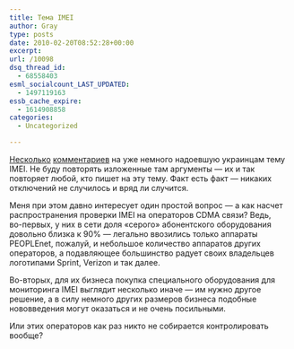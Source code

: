```yaml
---
title: Тема IMEI
author: Gray
type: posts
date: 2010-02-20T08:52:28+00:00
excerpt:
url: /10098
dsq_thread_id:
  - 68558403
esml_socialcount_LAST_UPDATED:
  - 1497119163
essb_cache_expire:
  - 1614908858
categories:
  - Uncategorized

---
```








<a href="http://www.focus.ua/opinion/99893" target="_blank">Несколько</a> <a href="http://totaltelecom.livejournal.com/168639.html" target="_blank">комментариев</a> на уже немного надоевшую украинцам тему IMEI. Не буду повторять изложенные там аргументы — их и так повторяет любой, кто пишет на эту тему. Факт есть факт — никаких отключений не случилось и вряд ли случится.

Меня при этом давно интересует один простой вопрос — а как насчет распространения проверки IMEI на операторов CDMA связи? Ведь, <nobr>во-первых</nobr>, у них в сети доля «серого» абонентского оборудования довольно близка к 90% — легально ввозились только аппараты PEOPLEnet, пожалуй, и небольшое количество аппаратов других операторов, а подавляющее большинство радует своих владельцев логотипами Sprint, Verizon и так далее.

<nobr>Во-вторых</nobr>, для их бизнеса покупка специального оборудования для мониторинга IMEI выглядит несколько иначе — им нужно другое решение, а в силу немного других размеров бизнеса подобные нововведения могут оказаться и не очень посильными.

Или этих операторов как раз никто не собирается контролировать вообще?